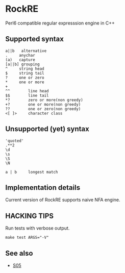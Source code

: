 RockRE
======

Perl6 compatible regular expresssion engine in C++

## Supported syntax

    a||b   alternative
    .     anychar
    (a)   capture
    [a||b] grouping
    ^     string head
    $     string tail
    ?     one or zero
    *     one or more
    +
    ^^        line head
    $$        line tail
    *?        zero or more(non greedy)
    +?        one or more(non greedy)
    ??        one or zero(non greedy)
    <[ ]>     character class

## Unsupported (yet) syntax

    'quoted'
    .**2
    \d
    \s
    \S
    \N

    a | b     longest match

## Implementation details

Current version of RockRE supports naive NFA engine.

## HACKING TIPS

Run tests with verbose output.

    make test ARGS="-V"

## See also

  * [S05](https://raw.github.com/perl6/specs/master/S05-regex.pod)

